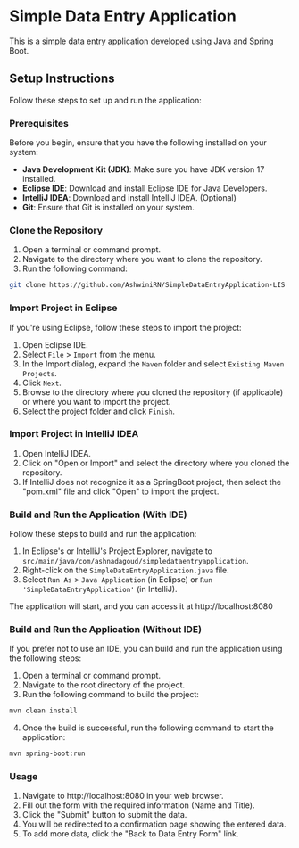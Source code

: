 # Simple Data Entry Application

This is a simple data entry application developed using Java and Spring Boot.

## Setup Instructions

Follow these steps to set up and run the application:

### Prerequisites

Before you begin, ensure that you have the following installed on your system:

- **Java Development Kit (JDK)**: Make sure you have JDK version 17 installed.
- **Eclipse IDE**: Download and install Eclipse IDE for Java Developers.
- **IntelliJ IDEA**: Download and install IntelliJ IDEA. (Optional)
- **Git**: Ensure that Git is installed on your system.

### Clone the Repository
1. Open a terminal or command prompt.
2. Navigate to the directory where you want to clone the repository.
3. Run the following command:
```bash
git clone https://github.com/AshwiniRN/SimpleDataEntryApplication-LIS
```
### Import Project in Eclipse
If you're using Eclipse, follow these steps to import the project:

1. Open Eclipse IDE.
2. Select `File` > `Import` from the menu.
3. In the Import dialog, expand the `Maven` folder and select `Existing Maven Projects`.
4. Click `Next`.
5. Browse to the directory where you cloned the repository (if applicable) or where you want to import the project.
6. Select the project folder and click `Finish`.

### Import Project in IntelliJ IDEA
1. Open IntelliJ IDEA.
2. Click on "Open or Import" and select the directory where you cloned the repository.
3. If IntelliJ does not recognize it as a SpringBoot project, then select the "pom.xml" file and click "Open" to import the project.

### Build and Run the Application (With IDE)

Follow these steps to build and run the application:

1. In Eclipse's or IntelliJ's Project Explorer, navigate to `src/main/java/com/ashnadagoud/simpledataentryapplication`.
2. Right-click on the `SimpleDataEntryApplication.java` file.
3. Select `Run As` > `Java Application` (in Eclipse) or `Run 'SimpleDataEntryApplication'` (in IntelliJ).

The application will start, and you can access it at http://localhost:8080

### Build and Run the Application (Without IDE)

If you prefer not to use an IDE, you can build and run the application using the following steps:

1. Open a terminal or command prompt.
2. Navigate to the root directory of the project.
3. Run the following command to build the project:
```bash
mvn clean install
```
4. Once the build is successful, run the following command to start the application:
```bash
mvn spring-boot:run
```


### Usage
1. Navigate to http://localhost:8080 in your web browser.
2. Fill out the form with the required information (Name and Title).
3. Click the "Submit" button to submit the data.
4. You will be redirected to a confirmation page showing the entered data.
5. To add more data, click the "Back to Data Entry Form" link.
